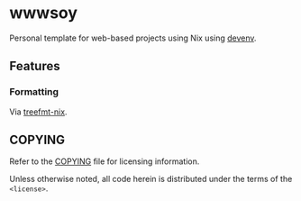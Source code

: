 # wwwsoy

Personal template for web-based projects using Nix using
[devenv](https://devenv.sh).

## Features

### Formatting

Via [treefmt-nix](https://github.com/numtide/treefmt-nix).

## COPYING

Refer to the [COPYING](./COPYING) file for licensing information.

Unless otherwise noted, all code herein is distributed under the terms of the
`<license>`.
